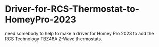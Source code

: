 # Driver-for-RCS-Thermostat-to-HomeyPro-2023
need somebody to help to make a driver for Homey Pro 2023 to add the RCS Technology TBZ48A Z-Wave thermostats.
